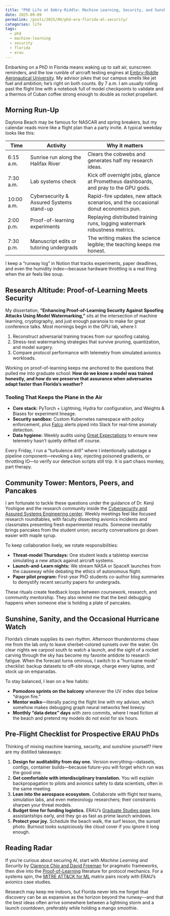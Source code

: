 ```yaml
---
title: "PhD Life at Embry-Riddle: Machine Learning, Security, and Sunshine"
date: 2025-09-09
permalink: /posts/2025/09/phd-era-florida-ml-security/
categories: life
tags:
  - phd
  - machine-learning
  - security
  - florida
  - erau
---
```


Embarking on a PhD in Florida means waking up to salt air, sunscreen reminders, and the low rumble of aircraft testing engines at [Embry-Riddle Aeronautical University](https://www.erau.edu/). My advisor jokes that our campus smells like jet fuel and ambition; he’s right on both counts. By 7 a.m. I am usually rolling past the flight line with a notebook full of model checkpoints to validate and a thermos of Cuban coffee strong enough to double as rocket propellant.

## Morning Run-Up

Daytona Beach may be famous for NASCAR and spring breakers, but my calendar reads more like a flight plan than a party invite. A typical weekday looks like this:

| Time | Activity | Why it matters |
| --- | --- | --- |
| 6:15 a.m. | Sunrise run along the Halifax River | Clears the cobwebs and generates half my research ideas. |
| 7:30 a.m. | Lab systems check | Kick off overnight jobs, glance at Prometheus dashboards, and pray to the GPU gods. |
| 10:00 a.m. | Cybersecurity & Assured Systems stand-up | Rapid-fire updates, new attack scenarios, and the occasional donut economics pun. |
| 2:00 p.m. | Proof-of-learning experiments | Replaying distributed training runs, logging watermark robustness metrics. |
| 7:30 p.m. | Manuscript edits or tutoring undergrads | The writing makes the science legible; the teaching keeps me honest. |

I keep a “runway log” in Notion that tracks experiments, paper deadlines, and even the humidity index—because hardware throttling is a real thing when the air feels like soup.

## Research Altitude: Proof-of-Learning Meets Security

My dissertation, **“Enhancing Proof-of-Learning Security Against Spoofing Attacks Using Model Watermarking,”** sits at the intersection of machine learning, cryptography, and just enough paranoia to make for great conference talks. Most mornings begin in the GPU lab, where I:

1. Reconstruct adversarial training traces from our spoofing catalog.
2. Stress-test watermarking strategies that survive pruning, quantization, and model surgery.
3. Compare protocol performance with telemetry from simulated avionics workloads.

Working on proof-of-learning keeps me anchored to the questions that pulled me into graduate school: **How do we know a model was trained honestly, and how do we preserve that assurance when adversaries adapt faster than Florida’s weather?**

### Tooling That Keeps the Plane in the Air

* **Core stack:** PyTorch + Lightning, Hydra for configuration, and Weights & Biases for experiment lineage.
* **Security sandbox:** Custom Kubernetes namespace with policy enforcement, plus [Falco](https://falco.org/) alerts piped into Slack for real-time anomaly detection.
* **Data hygiene:** Weekly audits using [Great Expectations](https://greatexpectations.io/) to ensure new telemetry hasn’t quietly drifted off course.

Every Friday, I run a “turbulence drill” where I intentionally sabotage a pipeline component—revoking a key, injecting poisoned gradients, or throttling IO—to verify our detection scripts still trip. It is part chaos monkey, part therapy.

## Community Tower: Mentors, Peers, and Pancakes

I am fortunate to tackle these questions under the guidance of Dr. Kenji Yoshigoe and the research community inside the [Cybersecurity and Assured Systems Engineering center](https://erau.edu/research/cybersecurity-assured-systems). Weekly meetings feel like focused research roundtables, with faculty dissecting avionics incidents and classmates presenting fresh experimental results. Someone inevitably brings pancakes from the student union; security conversations go down easier with maple syrup.

To keep collaboration lively, we rotate responsibilities:

* **Threat-model Thursdays:** One student leads a tabletop exercise simulating a new attack against aircraft systems.
* **Launch-and-Learn nights:** We stream NASA or SpaceX launches from the causeway while debating the ethics of autonomous flight.
* **Paper pilot program:** First-year PhD students co-author blog summaries to demystify recent security papers for undergrads.

These rituals create feedback loops between coursework, research, and community mentorship. They also remind me that the best debugging happens when someone else is holding a plate of pancakes.

## Sunshine, Sanity, and the Occasional Hurricane Watch

Florida’s climate supplies its own rhythm. Afternoon thunderstorms chase me from the lab only to leave sherbet-colored sunsets over the water. On clear nights we carpool south to watch a launch, and the sight of a rocket carving through the sky has become my favorite antidote to research fatigue. When the forecast turns ominous, I switch to a “hurricane mode” checklist: backup datasets to off-site storage, charge every laptop, and stock up on empanadas.

To stay balanced, I lean on a few habits:

* **Pomodoro sprints on the balcony** whenever the UV index dips below “dragon fire.”
* **Mentor walks**—literally pacing the flight line with my advisor, which somehow makes debugging graph neural networks feel breezy.
* **Monthly “data detox” days** with zero commits, where I read fiction at the beach and pretend my models do not exist for six hours.

## Pre-Flight Checklist for Prospective ERAU PhDs

Thinking of mixing machine learning, security, and sunshine yourself? Here are my distilled takeaways:

1. **Design for auditability from day one.** Version everything—datasets, configs, container builds—because future-you will forget which run was the good one.
2. **Get comfortable with interdisciplinary translation.** You will explain backpropagation to pilots and avionics safety to data scientists, often in the same meeting.
3. **Lean into the aerospace ecosystem.** Collaborate with flight test teams, simulation labs, and even meteorology researchers; their constraints sharpen your threat models.
4. **Budget time for funding logistics.** ERAU’s [Graduate Studies page](https://erau.edu/degrees/graduate) lists assistantships early, and they go as fast as prime launch windows.
5. **Protect your joy.** Schedule the beach walk, the surf lesson, the sunset photo. Burnout looks suspiciously like cloud cover if you ignore it long enough.

## Reading Radar

If you’re curious about securing AI, start with *Machine Learning and Security* by [Clarence Chio and David Freeman](https://www.oreilly.com/library/view/machine-learning-and/9781491979897/) for pragmatic frameworks, then dive into the [Proof-of-Learning](https://arxiv.org/abs/2103.06217) literature for protocol mechanics. For a systems spin, the [MITRE ATT&CK for ML](https://attack.mitre.org/techniques/ML/) matrix pairs nicely with ERAU’s avionics case studies.

Research may keep me indoors, but Florida never lets me forget that discovery can be as expansive as the horizon beyond the runway—and that the best ideas often arrive somewhere between a lightning storm and a launch countdown, preferably while holding a mango smoothie.
